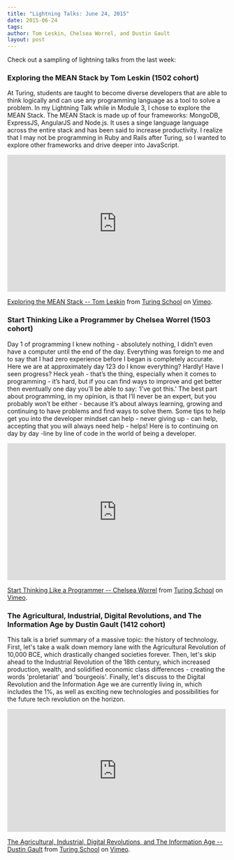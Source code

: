 ```yaml
---
title: "Lightning Talks: June 24, 2015"
date: 2015-06-24
tags:
author: Tom Leskin, Chelsea Worrel, and Dustin Gault
layout: post
---
```


Check out a sampling of lightning talks from the last week:

### Exploring the MEAN Stack by Tom Leskin (1502 cohort)

At Turing, students are taught to become diverse developers that are able to think logically and can use any programming language as a tool to solve a problem. In my Lightning Talk while in Module 3, I chose to explore the MEAN Stack. The MEAN Stack is made up of four frameworks: MongoDB, ExpressJS, AngularJS and Node.js. It uses a singe language language across the entire stack and has been said to increase productivity. I realize that I may not be programming in Ruby and Rails after Turing, so I wanted to explore other frameworks and drive deeper into JavaScript.

<iframe src="https://player.vimeo.com/video/131476026" width="500" height="313" frameborder="0" webkitallowfullscreen mozallowfullscreen allowfullscreen></iframe> <p><a href="https://vimeo.com/131476026">Exploring the MEAN Stack -- Tom Leskin</a> from <a href="https://vimeo.com/turing">Turing School</a> on <a href="https://vimeo.com">Vimeo</a>.</p>


### Start Thinking Like a Programmer by Chelsea Worrel (1503 cohort)

Day 1 of programming I knew nothing - absolutely nothing, I didn’t even have a computer until the end of the day.  Everything was foreign to me and to say that I had zero experience before I began is completely accurate.  Here we are at approximately day 123 do I know everything? Hardly! Have I seen progress? Heck yeah - that’s the thing, especially when it comes to programming - it’s hard, but if you can find ways to improve and get better then eventually one day you’ll be able to say: ‘I've got this.'  The best part about programming, in my opinion, is that I’ll never be an expert, but you probably won’t be either - because it’s about always learning, growing and continuing to have problems and find ways to solve them.  Some tips to help get you into the developer mindset can help - never giving up - can help, accepting that you will always need help - helps! Here is to continuing on day by day -line by line of code in the world of being a developer.

<iframe src="https://player.vimeo.com/video/131673331" width="500" height="313" frameborder="0" webkitallowfullscreen mozallowfullscreen allowfullscreen></iframe> <p><a href="https://vimeo.com/131673331">Start Thinking Like a Programmer -- Chelsea Worrel</a> from <a href="https://vimeo.com/turing">Turing School</a> on <a href="https://vimeo.com">Vimeo</a>.</p>


### The Agricultural, Industrial, Digital Revolutions, and The Information Age by Dustin Gault (1412 cohort)

This talk is a brief summary of a massive topic: the history of technology. First, let's take a walk down memory lane with the Agricultural Revolution of 10,000 BCE, which drastically changed societies forever. Then, let's skip ahead to the Industrial Revolution of the 18th century, which increased production, wealth, and solidified economic class differences - creating the words 'proletariat' and 'bourgeois'. Finally, let's discuss to the Digital Revolution and the Information Age we are currently living in, which includes the 1%, as well as exciting new technologies and possibilities for the future tech revolution on the horizon.

<iframe src="https://player.vimeo.com/video/131674087" width="500" height="281" frameborder="0" webkitallowfullscreen mozallowfullscreen allowfullscreen></iframe> <p><a href="https://vimeo.com/131674087">The Agricultural, Industrial, Digital Revolutions, and The Information Age -- Dustin Gault</a> from <a href="https://vimeo.com/turing">Turing School</a> on <a href="https://vimeo.com">Vimeo</a>.</p>